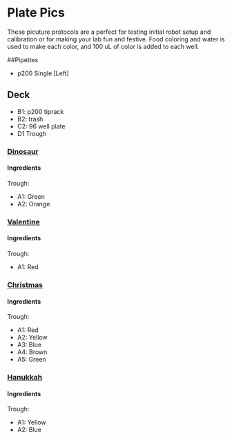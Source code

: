# Plate Pics
These picuture protocols are a perfect for testing initial robot setup and calibration or for making your lab fun and festive. Food coloring and water is used to make each color, and 100 uL of color is added to each well.

##Pipettes
* p200 Single [Left]

## Deck
* B1: p200 tiprack
* B2: trash
* C2: 96 well plate
* D1 Trough

### [Dinosaur](dinosaur.json)
#### Ingredients
Trough:
	
* A1: Green
* A2: Orange

### [Valentine](valentine.json)
#### Ingredients
Trough:

* A1: Red

### [Christmas](christmas.json)
#### Ingredients
Trough:

* A1: Red
* A2: Yellow
* A3: Blue
* A4: Brown
* A5: Green

### [Hanukkah](hanukkah.json)
#### Ingredients
Trough:

* A1: Yellow
* A2: Blue

